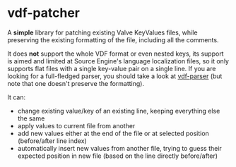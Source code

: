 # vdf-patcher

A **simple** library for patching existing Valve KeyValues files, while preserving the existing formatting of the file, including all the comments.

It does **not** support the whole VDF format or even nested keys, its support is aimed and limited at Source Engine's language localization files, so it only supports flat files with a single key-value pair on a single line. If you are looking for a full-fledged parser, you should take a look at [vdf-parser](https://github.com/p0358/vdf-parser) (but note that one doesn't preserve the formatting).

It can:
* change existing value/key of an existing line, keeping everything else the same
* apply values to current file from another
* add new values either at the end of the file or at selected position (before/after line index)
* automatically insert new values from another file, trying to guess their expected position in new file (based on the line directly before/after)
